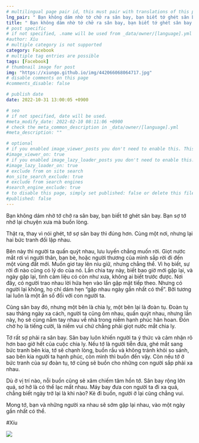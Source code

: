 ```yaml
---
# multilingual page pair id, this must pair with translations of this page. (This name must be unique)
lng_pair: " Bạn không dám nhờ tớ chở ra sân bay, bạn biết tớ ghét sân bay "
title: " Bạn không dám nhờ tớ chở ra sân bay, bạn biết tớ ghét sân bay "
# post specific
# if not specified, .name will be used from _data/owner/[language].yml
#author: Xíu
# multiple category is not supported
category: Facebook
# multiple tag entries are possible
tags: [Facebook]
# thumbnail image for post
img: "https://xiungo.github.io/img/442066068064717.jpg"
# disable comments on this page
#comments_disable: false

# publish date
date: 2022-10-31 13:00:05 +0900

# seo
# if not specified, date will be used.
#meta_modify_date: 2022-02-10 08:11:06 +0900
# check the meta_common_description in _data/owner/[language].yml
#meta_description: ""

# optional
# if you enabled image_viewer_posts you don't need to enable this. This is only if image_viewer_posts = false
#image_viewer_on: true
# if you enabled image_lazy_loader_posts you don't need to enable this. This is only if image_lazy_loader_posts = false
#image_lazy_loader_on: true
# exclude from on site search
#on_site_search_exclude: true
# exclude from search engines
#search_engine_exclude: true
# to disable this page, simply set published: false or delete this file
#published: false
---
```


<!-- outline-start -->

Bạn không dám nhờ tớ chở ra sân bay, bạn biết tớ ghét sân bay. Bạn sợ tớ nhớ lại chuyện xưa mà buồn lòng.

Thật ra, thay vì nói ghét, tớ sợ sân bay thì đúng hơn. Cùng một nơi, nhưng lại hai bức tranh đối lập nhau.

Bên này thì người ta quấn quýt nhau, lưu luyến chẳng muốn rời. Giọt nước mắt rơi vì người thân, bạn bè, hoặc người thương của mình sắp rời đi đến một vùng đất mới. Muốn giơ tay lên níu giữ, nhưng chẳng thể. Vì họ biết, sự rời đi nào cũng có lý do của nó. Lần chia tay này, biết bao giờ mới gặp lại, và ngày gặp lại, tình cảm liệu có còn như xưa, không ai biết trước được. Nơi đây, có người trao nhau lời hứa hẹn vào lần gặp mặt tiếp theo. Nhưng có người lại không, họ chỉ dám hẹn “gặp nhau ngày gần nhất có thể”. Bởi tương lai luôn là một ẩn số đối với con người ta.

Cũng sân bay đó, nhưng một bên là chia ly, một bên lại là đoàn tụ. Đoàn tụ sau tháng ngày xa cách, người ta cũng ôm nhau, quấn quýt nhau, nhưng lần này, họ sẽ cùng nắm tay nhau về nhà trong niềm hạnh phúc hân hoan. Đón chờ họ là tiếng cười, là niềm vui chứ chẳng phải giọt nước mắt chia ly.

Tớ rất sợ phải ra sân bay. Sân bay luôn khiến người ta ý thức và cảm nhận rõ hơn bao giờ hết của cuộc chia ly. Nếu tớ là người tiễn đưa, ghé mắt sang bức tranh bên kia, tớ sẽ chạnh lòng, buồn rầu và không tránh khỏi so sánh, sao bên kia người ta hạnh phúc, còn mình thì buồn đến vậy. Còn nếu tớ ở bức tranh của sự đoàn tụ, tớ cũng sẽ buồn cho những con người sắp phải xa nhau.

Dù ở vị trí nào, nỗi buồn cũng sẽ xâm chiếm tâm hồn tớ. Sân bay rộng lớn quá, sơ hở là có thể lạc mất nhau. Máy bay đưa con người ta đi xa quá, chẳng biết ngày trở lại là khi nào? Kẻ đi buồn, người ở lại cũng chẳng vui.

Mong tớ, bạn và những người xa nhau sẽ sớm gặp lại nhau, vào một ngày gần nhất có thể.

#Xíu

<!-- outline-end -->

<img src= "https://xiungo.github.io/img/442066068064717.jpg">